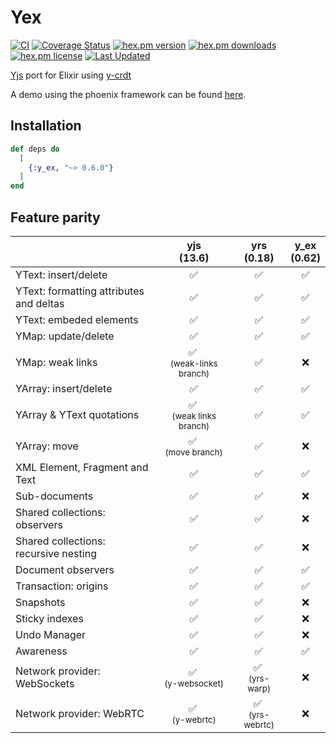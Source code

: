 # Yex

[![CI](https://github.com/satoren/y_ex/actions/workflows/elixir.yml/badge.svg)](https://github.com/satoren/y_ex/actions/workflows/elixir.yml)
[![Coverage Status](https://coveralls.io/repos/satoren/y_ex/badge.svg?branch=main)](https://coveralls.io/r/satoren/y_ex?branch=master)
[![hex.pm version](https://img.shields.io/hexpm/v/y_ex.svg)](https://hex.pm/packages/y_ex)
[![hex.pm downloads](https://img.shields.io/hexpm/dt/y_ex.svg)](https://hex.pm/packages/y_ex)
[![hex.pm license](https://img.shields.io/hexpm/l/y_ex.svg)](https://github.com/satoren/y_ex/blob/master/LICENSE)
[![Last Updated](https://img.shields.io/github/last-commit/satoren/y_ex.svg)](https://github.com/satoren/y_ex/commits/master)

[Yjs](https://yjs.dev/) port for Elixir using [y-crdt](https://github.com/y-crdt/y-crdt)


A demo using the phoenix framework can be found [here](https://github.com/satoren/y-phoenix-channel).

## Installation

```elixir
def deps do
  [
    {:y_ex, "~> 0.6.0"}
  ]
end
```


## Feature parity


|                                         |                  yjs <br/>(13.6)                  |               yrs<br/>(0.18)               |                y_ex<br/>(0.62)               | 
|-----------------------------------------|:-------------------------------------------------:|:------------------------------------------:|:------------------------------------------:|
| YText: insert/delete                    |                     &#x2705;                      |                  &#x2705;                  |                  &#x2705;                  |
| YText: formatting attributes and deltas |                     &#x2705;                      |                  &#x2705;                  |                  &#x2705;                  |
| YText: embeded elements                 |                     &#x2705;                      |                  &#x2705;                  |                  &#x2705;                  |
| YMap: update/delete                     |                     &#x2705;                      |                  &#x2705;                  |                  &#x2705;                  |
| YMap: weak links                        | &#x2705; <br/> <small>(weak-links branch)</small> |                  &#x2705;                  |                  &#x274C;                  |
| YArray: insert/delete                   |                     &#x2705;                      |                  &#x2705;                  |                  &#x2705;                  |
| YArray & YText quotations               | &#x2705; <br/> <small>(weak links branch)</small> |                  &#x2705;                  |                  &#x2705;                  |
| YArray: move                            |    &#x2705; <br/> <small>(move branch)</small>    |                  &#x2705;                  |                  &#x274C;                  |
| XML Element, Fragment and Text          |                     &#x2705;                      |                  &#x2705;                  |                  &#x2705;                  |
| Sub-documents                           |                     &#x2705;                      |                  &#x2705;                  |                  &#x274C;                  |
| Shared collections: observers           |                     &#x2705;                      |                  &#x2705;                  |                  &#x274C;                  |
| Shared collections: recursive nesting   |                     &#x2705;                      |                  &#x2705;                  |                  &#x274C;                  |
| Document observers                      |                     &#x2705;                      |                  &#x2705;                  |                  &#x2705;                  |
| Transaction: origins                    |                     &#x2705;                      |                  &#x2705;                  |                  &#x2705;                  |
| Snapshots                               |                     &#x2705;                      |                  &#x2705;                  |                  &#x274C;                  |
| Sticky indexes                          |                     &#x2705;                      |                  &#x2705;                  |                  &#x274C;                  |
| Undo Manager                            |                     &#x2705;                      |                  &#x2705;                  |                  &#x274C;                  |
| Awareness                               |                     &#x2705;                      |                  &#x2705;                  |                  &#x2705;                  |
| Network provider: WebSockets            |    &#x2705; <br/> <small>(y-websocket)</small>    |  &#x2705; <br/> <small>(yrs-warp)</small>  |                  &#x274C;                  |
| Network provider: WebRTC                |     &#x2705; <br/> <small>(y-webrtc)</small>      | &#x2705; <br/> <small>(yrs-webrtc)</small> |                  &#x274C;                  |


